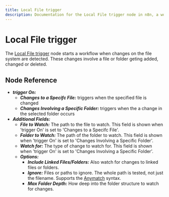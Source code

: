 ```yaml
---
title: Local File trigger
description: Documentation for the Local File trigger node in n8n, a workflow automation platform. Includes guidance on usage, and links to examples.
---
```


# Local File trigger

The [Local File trigger]() node starts a workflow when changes on the file system are detected. These changes involve a file or folder geting added, changed or deleted.

## Node Reference

- ***trigger On:***
    - ***Changes to a Specifc File:*** triggers when the specified file is changed
	- ***Changes Involving a Specific Folder:*** triggers when the a change in the selected folder occurs
- ***Additional Fields:***
	- ***File to Watch:*** The path to the file to watch. This field is shown when 'trigger On' is set to 'Changes to a Specifc File'.
	- ***Folder to Watch:*** The path of the folder to watch. This field is shown when 'trigger On' is set to 'Changes Involving a Specific Folder'.
	- ***Watch for:*** The type of change to watch for. This field is shown when 'trigger On' is set to 'Changes Involving a Specific Folder'.
	- ***Options:***
		- ***Include Linked Files/Folders:*** Also watch for changes to linked files or folders.
		- ***Ignore:*** Files or paths to ignore. The whole path is tested, not just the filename. Supports the [Anymatch](https://github.com/micromatch/anymatch) syntax.
		- ***Max Folder Depth:*** How deep into the folder structure to watch for changes.


